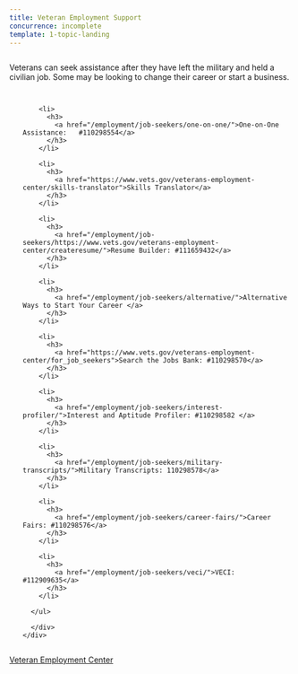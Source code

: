 ```yaml
---
title: Veteran Employment Support
concurrence: incomplete
template: 1-topic-landing
---
```


<div class="main" role="main" markdown="0">

<div class="section one" markdown="0">
<div class="primary" markdown="0">
<div class="row" markdown="0">
<div class="small-12 columns" markdown="1">

Veterans can seek assistance after they have left the military and held a civilian job. Some may be looking to change their career or start a business.

</div>
</div>
</div>


<div class="navigation">
  <div class="row">
    <div class="small-12 columns">
        <ul class="small-block-grid-1 medium-block-grid-3 cards small">

        <li>
          <h3>
            <a href="/employment/job-seekers/one-on-one/">One-on-One Assistance:   #110298554</a>
          </h3>
        </li>

        <li>
          <h3>
            <a href="https://www.vets.gov/veterans-employment-center/skills-translator">Skills Translator</a>
          </h3>
        </li>  

        <li>
          <h3>
            <a href="/employment/job-seekers/https://www.vets.gov/veterans-employment-center/createresume/">Resume Builder: #111659432</a>
          </h3>
        </li>

        <li>
          <h3>
            <a href="/employment/job-seekers/alternative/">Alternative Ways to Start Your Career </a>
          </h3>
        </li>  

        <li>
          <h3>
            <a href="https://www.vets.gov/veterans-employment-center/for_job_seekers">Search the Jobs Bank: #110298570</a>
          </h3>
        </li>

        <li>
          <h3>
            <a href="/employment/job-seekers/interest-profiler/">Interest and Aptitude Profiler: #110298582 </a>
          </h3>
        </li>

        <li>
          <h3>
            <a href="/employment/job-seekers/military-transcripts/">Military Transcripts: 110298578</a>
          </h3>
        </li>    

        <li>
          <h3>
            <a href="/employment/job-seekers/career-fairs/">Career Fairs: #110298576</a>
          </h3>
        </li>   

        <li>
          <h3>
            <a href="/employment/job-seekers/veci/">VECI: #112909635</a>
          </h3>
        </li>   

      </ul>

      </div>
    </div>  
  </div>
</div>

<div class="action-bar">
  <div class="row">
    <div class="small-12 columns">
      <a class="usa-button-primary" href="https://www.vets.gov/veterans-employment-center/">Veteran Employment Center</a>
    </div>
  </div>
</div>
